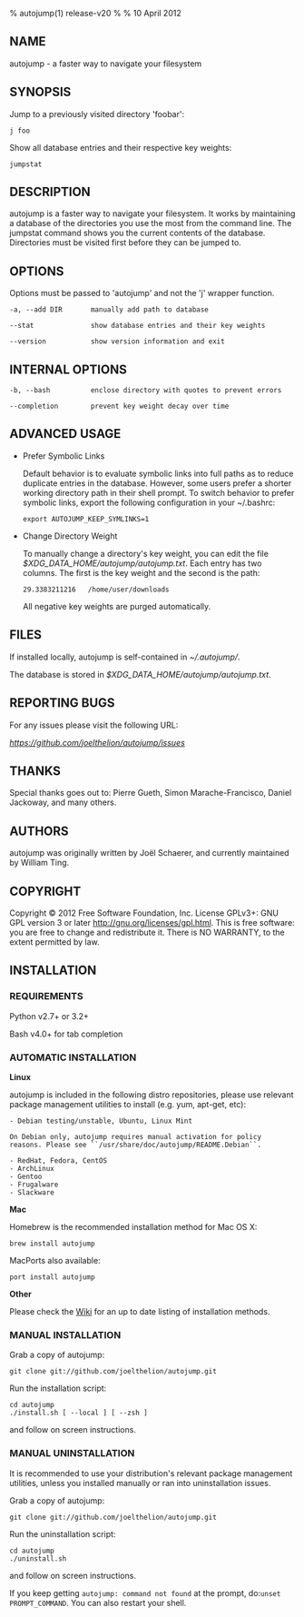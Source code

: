 % autojump(1) release-v20
% 
% 10 April 2012

NAME
----

autojump - a faster way to navigate your filesystem

SYNOPSIS
--------

Jump to a previously visited directory 'foobar':

    j foo

Show all database entries and their respective key weights:

    jumpstat

DESCRIPTION
-----------

autojump is a faster way to navigate your filesystem. It works by
maintaining a database of the directories you use the most from the
command line. The jumpstat command shows you the current contents of the
database. Directories must be visited first before they can be jumped
to.

OPTIONS
-------

Options must be passed to 'autojump' and not the 'j' wrapper function.

    -a, --add DIR       manually add path to database

    --stat              show database entries and their key weights

    --version           show version information and exit

INTERNAL OPTIONS
----------------

    -b, --bash          enclose directory with quotes to prevent errors

    --completion        prevent key weight decay over time

ADVANCED USAGE
--------------

-   Prefer Symbolic Links

    Default behavior is to evaluate symbolic links into full paths as to
    reduce duplicate entries in the database. However, some users prefer
    a shorter working directory path in their shell prompt. To switch
    behavior to prefer symbolic links, export the following
    configuration in your \~/.bashrc:

        export AUTOJUMP_KEEP_SYMLINKS=1

-   Change Directory Weight

    To manually change a directory's key weight, you can edit the file
    *$XDG\_DATA\_HOME/autojump/autojump.txt*. Each entry has two
    columns. The first is the key weight and the second is the path:

        29.3383211216   /home/user/downloads

    All negative key weights are purged automatically.

FILES
-----

If installed locally, autojump is self-contained in *\~/.autojump/*.

The database is stored in *$XDG\_DATA\_HOME/autojump/autojump.txt*.

REPORTING BUGS
--------------

For any issues please visit the following URL:

*https://github.com/joelthelion/autojump/issues*

THANKS
------

Special thanks goes out to: Pierre Gueth, Simon Marache-Francisco,
Daniel Jackoway, and many others.

AUTHORS
-------

autojump was originally written by Joël Schaerer, and currently
maintained by William Ting.

COPYRIGHT
---------

Copyright © 2012 Free Software Foundation, Inc. License GPLv3+: GNU GPL
version 3 or later <http://gnu.org/licenses/gpl.html>. This is free
software: you are free to change and redistribute it. There is NO
WARRANTY, to the extent permitted by law.

INSTALLATION
------------

### REQUIREMENTS

Python v2.7+ or 3.2+

Bash v4.0+ for tab completion

### AUTOMATIC INSTALLATION

**Linux**

autojump is included in the following distro repositories, please use
relevant package management utilities to install (e.g. yum, apt-get,
etc):

    - Debian testing/unstable, Ubuntu, Linux Mint

    On Debian only, autojump requires manual activation for policy reasons. Please see ``/usr/share/doc/autojump/README.Debian``.

    - RedHat, Fedora, CentOS
    - ArchLinux
    - Gentoo
    - Frugalware
    - Slackware

**Mac**

Homebrew is the recommended installation method for Mac OS X:

    brew install autojump

MacPorts also available:

    port install autojump

**Other**

Please check the [Wiki](https://github.com/joelthelion/autojump/wiki)
for an up to date listing of installation methods.

### MANUAL INSTALLATION

Grab a copy of autojump:

    git clone git://github.com/joelthelion/autojump.git

Run the installation script:

    cd autojump
    ./install.sh [ --local ] [ --zsh ]

and follow on screen instructions.

### MANUAL UNINSTALLATION

It is recommended to use your distribution's relevant package management
utilities, unless you installed manually or ran into uninstallation
issues.

Grab a copy of autojump:

    git clone git://github.com/joelthelion/autojump.git

Run the uninstallation script:

    cd autojump
    ./uninstall.sh

and follow on screen instructions.

If you keep getting `autojump: command not found` at the prompt,
do:`unset PROMPT_COMMAND`. You can also restart your shell.
